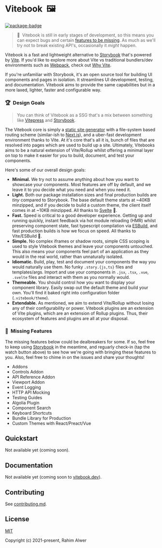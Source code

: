 # Vitebook&nbsp;&nbsp;🖼️

[![package-badge]][package]

> 🚨&nbsp;&nbsp;Vitebook is still in early stages of development, so this means you can expect bugs
> and certain [features to be missing](#missing-features). As much as we'll try not to break
> existing API's, occasionally it _might_ happen.

Vitebook is a fast and lightweight alternative to [Storybook][storybook] that's
powered by [Vite][vite]. If you'd like to explore more about Vite vs traditional bundlers/dev
environments such as [Webpack][webpack], check out [Why Vite][vite-why].

If you're unfamiliar with Storybook, it's an open source tool for building UI components and
pages in isolation. It streamlines UI development, testing, and documentation. Vitebook aims
to provide the same capabilities but in a more laxed, lighter, faster and configurable way.

### 🏆&nbsp;&nbsp;Design Goals

> You can think of Vitebook as a SSG that's a mix between something like [Vitepress][vitepress]
> and [Storybook][storybook].

The Vitebook core is simply a [static site generator][what-is-ssg] with a file-system based routing
scheme (similar-ish to [Next.js][nextjs-routing]), and a uber-fast development environment thanks
to Vite. At it's core that's all it is, bunch of files that are resolved into pages which are
used to build up a site. Ultimately, Vitebooks aims to be a natural extension of Vite/Rollup
whilst offering a minimal layer on top to make it easier for you to build, document, and test
your components.

Here's some of our overall design goals:

- **Minimal.** We try not to assume anything about how you want to showcase your components. Most
  features are off by default, and we leave it to you decide what you need and when you need it.
- **Light.** Both our package installation sizes and final production builds are _tiny_ compared
  to Storybook. The base default theme starts at ~40KB minzipped, and if you decide to
  build a custom theme, the client itself comes in at ~10KB minzipped. All thanks to
  [Svelte][svelte-gh] 👏.
- **Fast.** Speed is critical to a good developer experience. Getting up and running quickly,
  instant feedback via hot module reloading (HMR) whilst preserving component state, fast typescript
  compilation via [ESBuild][esbuild], and fast production builds is how we focus on speed. All
  thanks to Vite/ESBuild 👏.
- **Simple.** No complex iframes or shadow roots, simple CSS scoping is used to style Vitebook
  themes and leave your components untouched. This also means your components feel part of an
  application as they would in the real world, rather than unnaturally isolated.
- **Idiomatic.** Build, play, test and document your components the way you would naturally use
  them. No funky `.story.{js,ts}` files and templates/args. Import and use your components in `.jsx`,
  `.tsx`, `.vue`, `.svelte` files and interact with them as you normally would.
- **Themeable.** You should control how you want to display your component library. Easily swap
  out the default theme and build your own. You'll find it baked right into configuration
  folder (`.vitebook/theme`).
- **Extendable.** As mentioned, we aim to extend Vite/Rollup without losing any of their
  configurability or power. Vitebook plugins are an extension of Vite plugins, which are an
  extension of Rollup plugins. Thus, their ecosystem of features and plugins are all at your
  disposal.

### 🚧&nbsp;&nbsp;Missing Features

The missing features below could be dealbreakers for some. If so, feel free to keep using
[Storybook][storybook] in the meantime, and reguarly check-in (tap the watch button above) to see
how we're going with bringing these features to you. Also, feel free to chime in on the issues
and share your thoughts!

- Addons
- Controls Addon
- API Reference Addon
- Viewport Addon
- Event Logging
- HTTP API Mocking
- Testing Guides
- Algolia Plugin
- Component Search
- Keyboard Shortcuts
- Bundle Library for Production
- Custom Themes with React/Preact/Vue

## Quickstart

Not available yet (coming soon).

## Documentation

Not available yet (coming soon to [vitebook.dev][vitebook]).

## Contributing

See [contributing.md](./.github/contributing.md).

## License

[MIT](./LICENSE)

Copyright (c) 2021-present, Rahim Alwer

[esbuild]: https://esbuild.github.io
[package]: https://www.npmjs.com/package/@vitebook/core
[package-badge]: https://img.shields.io/npm/v/@vitebook/core/next
[semantic-release]: https://github.com/semantic-release/semantic-release
[storybook]: https://storybook.js.org
[storybook-theming]: https://storybook.js.org/docs/react/configure/theming
[webpack]: https://webpack.js.org
[nextjs-routing]: https://nextjs.org/docs/routing/introduction
[vite]: https://vitejs.dev
[vite-why]: https://vitejs.dev/guide/why.html
[vitebook]: https://vitebook.dev
[svelte-gh]: https://github.com/sveltejs/svelte
[vitepress]: https://vitepress.vuejs.org
[docusaurus]: https://docusaurus.io
[what-is-ssg]: https://www.cloudflare.com/en-au/learning/performance/static-site-generator/#:~:text=A%20static%20site%20generator%20is,to%20users%20ahead%20of%20time.

